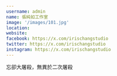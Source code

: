 ```yaml
---
username: admin
name: 張純如工作室
image: '/images/101.jpg'
location:
website:
facebook: https://x.com/irischangstudio
twitter: https://x.com/irischangstudio
instagram: https://x.com/irischangstudio
---
```

忘卻大屠殺，無異於二次屠殺
